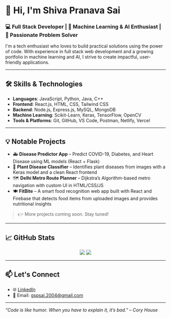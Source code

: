 # 👋 Hi, I'm Shiva Pranava Sai

### 💻 Full Stack Developer | 🤖 Machine Learning & AI Enthusiast | 🚀 Passionate Problem Solver

I'm a tech enthusiast who loves to build practical solutions using the power of code. With experience in full stack web development and a growing portfolio in machine learning and AI, I strive to create impactful, user-friendly applications.

---

## 🛠️ Skills & Technologies

- **Languages**: JavaScript, Python, Java, C++
- **Frontend**: React.js, HTML, CSS, Tailwind CSS
- **Backend**: Node.js, Express.js, MySQL, MongoDB
- **Machine Learning**: Scikit-Learn, Keras, TensorFlow, OpenCV
- **Tools & Platforms**: Git, GitHub, VS Code, Postman, Netlify, Vercel

---
## 💡 Notable Projects

- 🚑 **Disease Predictor App** – Predict COVID-19, Diabetes, and Heart Disease using ML models (React + Flask)
- 🌱 **Plant Disease Classifier** – Identifies plant diseases from images with a Keras model and a clean React frontend
- 🗺️ **Delhi Metro Route Planner** – Dijkstra’s Algorithm-based metro navigation with custom UI in HTML/CSS/JS
- 🍽️ **FitBite** – A smart food recognition web app built with React and Firebase that detects food items from uploaded images and provides nutritional insights

> 👉 More projects coming soon. Stay tuned!


---

## 📈 GitHub Stats

<p align="center">
  <img src="https://github-readme-stats.vercel.app/api?username=shivapranavasai&show_icons=true&theme=tokyonight" />
  <img src="https://github-readme-streak-stats.herokuapp.com?user=shivapranavasai&theme=tokyonight" />
</p>

---

## 📫 Let's Connect

- 🌐 [LinkedIn](https://www.linkedin.com/in/shivapranavasai)
- 📧 Email: gspsai.2004@gmail.com 

---

_“Code is like humor. When you have to explain it, it’s bad.” – Cory House_

